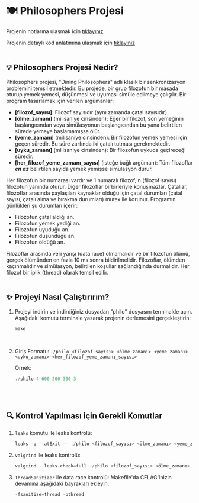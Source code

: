 # 🍽️ Philosophers Projesi

Projenin notlarına ulaşmak için [tıklayınız](https://github.com/nisaunnu/42_School_Curses/blob/philosophers/notes.md)

Projenin detaylı kod anlatımına ulaşmak için [tıklayınız](https://github.com/nisaunnu/42_School_Curses/tree/philosophers/philo_with_code_explanations)
<br></br>

## 💡 Philosophers Projesi Nedir?
Philosophers projesi, "Dining Philosophers" adlı klasik bir senkronizasyon problemini temsil etmektedir. Bu projede, bir grup filozofun bir masada oturup yemek yemesi, düşünmesi ve uyuması simüle edilmeye çalışılır. Bir program tasarlamak için verilen argümanlar:

- **[filozof_sayısı]**: Filozof sayısıdır (aynı zamanda çatal sayısıdır).
- **[ölme_zamanı]** (milisaniye cinsinden): Eğer bir filozof, son yemeğinin başlangıcından veya simülasyonun başlangıcından bu yana belirtilen sürede yemeye başlamamışsa ölür.
- **[yeme_zamanı]** (milisaniye cinsinden): Bir filozofun yemek yemesi için geçen süredir. Bu süre zarfında iki çatalı tutması gerekmektedir.
- **[uyku_zamanı]** (milisaniye cinsinden): Bir filozofun uykuda geçireceği süredir.
- **[her_filozof_yeme_zamanı_sayısı]** (isteğe bağlı argüman): Tüm filozoflar ***en az*** belirtilen sayıda yemek yemişse simülasyon durur.

Her filozofun bir numarası vardır ve 1 numaralı filozof, n.(filozof sayısı) filozofun yanında oturur. Diğer filozoflar birbirleriyle konuşmazlar. Çatallar, filozoflar arasında paylaşılan kaynaklar olduğu için çatal durumları (çatal sayısı, çatalı alma ve bırakma durumları) mutex ile korunur. Programın günlükleri şu durumları içerir:

- Filozofun çatal aldığı an.
- Filozofun yemek yediği an.
- Filozofun uyuduğu an.
- Filozofun düşündüğü an.
- Filozofun öldüğü an.

Filozoflar arasında veri yarışı (data race) olmamalıdır ve bir filozofun ölümü, gerçek ölümünden en fazla 10 ms sonra bildirilmelidir. Filozoflar, ölümden kaçınmalıdır ve simülasyon, belirtilen koşullar sağlandığında durmalıdır. Her filozof bir iplik (thread) olarak temsil edilir.
<br></br>

## ✨ Projeyi Nasıl Çalıştırırım?
1. Projeyi indirin ve indirdiğiniz dosyadan "philo" dosyasını terminalde açın. Aşağıdaki komutu terminale yazarak projenin derlemesini gerçekleştirin:

	```rust
	make
	```
<br>

2. Giriş Formatı : `./philo <filozof_sayısı> <ölme_zamanı> <yeme_zamanı> <uyku_zamanı> <her_filozof_yeme_zamanı_sayısı>`

   Örnek:
	```rust
	./philo 4 600 200 300 3
	```
<br></br>

## 🔍 Kontrol Yapılması için Gerekli Komutlar
1. `leaks` komutu ile leaks kontrolü:
	```rust
	leaks -q --atExit -- ./philo <filozof_sayısı> <ölme_zamanı> <yeme_zamanı> <uyku_zamanı> <her_filozof_yeme_zamanı_sayısı>
	```
2. `valgrind` ile leaks kontrolü:
	```rust
	valgrind --leaks-check=full ./philo <filozof_sayısı> <ölme_zamanı> <yeme_zamanı> <uyku_zamanı> <her_filozof_yeme_zamanı_sayısı>
	```
3. `ThreadSanitizer` ile data race kontrolü: Makefile'da CFLAG'inizin devamına aşağıdaki bayrakları ekleyin.
	```rust
	-fsanitize=thread -pthread
	```
